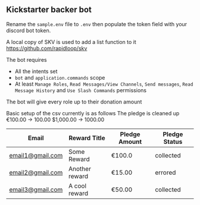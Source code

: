 ## Kickstarter backer bot
Rename the `sample.env` file to `.env` then populate the token field with your discord bot token.

A local copy of SKV is used to add a list function to it
https://github.com/rapidloop/skv

The bot requires
- All the intents set
- `bot` and `application.commands` scope
- At least `Manage Roles`,  `Read Messages/View Channels`, `Send messages`, `Read Message History` and `Use Slash Commands` permissions

The bot will give every role up to their donation amount

Basic setup of the csv currently is as follows
The pledge is cleaned up
€100.00 -> 100.00
$1,000.00 -> 1000.00

| Email            | Reward Title   | Pledge Amount | Pledge Status |
|------------------|----------------|---------------|---------------|
| email1@gmail.com | Some Reward    | €100.0        | collected     |
| email2@gmail.com | Another reward | €15.00        | errored       |
| email3@gmail.com | A cool reward  | €50.00        | collected     |

